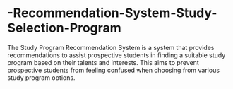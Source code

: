 # -Recommendation-System-Study-Selection-Program
The Study Program Recommendation System is a system that provides recommendations to assist prospective students in finding a suitable study program based on their talents and interests. This aims to prevent prospective students from feeling confused when choosing from various study program options.
